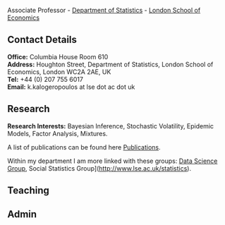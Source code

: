 <!---![LSE](lse-logo.jpg)--->

Associate Professor - [Department of Statistics](http://www.lse.ac.uk/statistics) - [London School of Economics](http://www.lse.ac.uk)

## Contact Details 

**Office:** Columbia House Room 610 <br>
**Address:** Houghton Street, Department of Statistics, London School of Economics, London WC2A 2AE, UK <br>
**Tel:** +44 (0) 207 755 6017 <br>
**Email:** k.kalogeropoulos at lse dot ac dot uk<br>

## Research

**Research Interests:** Bayesian Inference, Stochastic Volatility, Epidemic Models, Factor Analysis, Mixtures.

A list of publications can be found here [Publications](http://www.lse.ac.uk).    

Within my department I am more linked with these groups: [Data Science Group](http://www.lse.ac.uk/statistics), Social Statistics Group](http://www.lse.ac.uk/statistics).         

## Teaching 

## Admin



